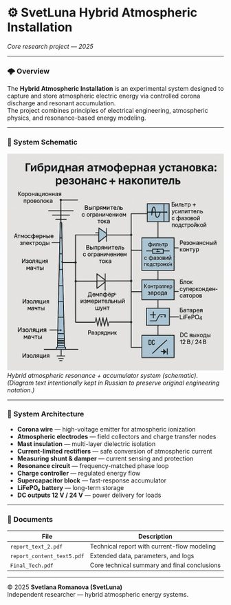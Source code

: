 
# ⚙️ SvetLuna Hybrid Atmospheric Installation  
*Core research project — 2025*  

---

### 🌩️ Overview
The **Hybrid Atmospheric Installation** is an experimental system designed to capture and store atmospheric electric energy via controlled corona discharge and resonant accumulation.  
The project combines principles of electrical engineering, atmospheric physics, and resonance-based energy modeling.

---

### 🧭 System Schematic
![Hybrid Atmospheric Installation](./78cd4ddd-4886-4c52-9949-6272c710aa7a.png)  
*Hybrid atmospheric resonance + accumulator system (schematic).*  
*(Diagram text intentionally kept in Russian to preserve original engineering notation.)*

---

### 🧩 System Architecture
- **Corona wire** — high-voltage emitter for atmospheric ionization  
- **Atmospheric electrodes** — field collectors and charge transfer nodes  
- **Mast insulation** — multi-layer dielectric isolation  
- **Current-limited rectifiers** — safe conversion of atmospheric current  
- **Measuring shunt & damper** — current sensing and protection  
- **Resonance circuit** — frequency-matched phase loop  
- **Charge controller** — regulated energy flow  
- **Supercapacitor block** — fast-response accumulator  
- **LiFePO₄ battery** — long-term storage  
- **DC outputs 12 V / 24 V** — power delivery for loads  

---

### 📘 Documents
| File | Description |
|------|--------------|
| `report_text_2.pdf` | Technical report with current-flow modeling |
| `report_content_text5.pdf` | Extended data, parameters, and logs |
| `Final_Tech.pdf` | Core technical summary and final conclusions |

---

© 2025 **Svetlana Romanova (SvetLuna)**  
Independent researcher — hybrid atmospheric energy systems.

